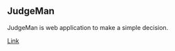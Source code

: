## JudgeMan

JudgeMan is web application to make a simple decision.

[Link](http://judge-man.yuutetu.org)
